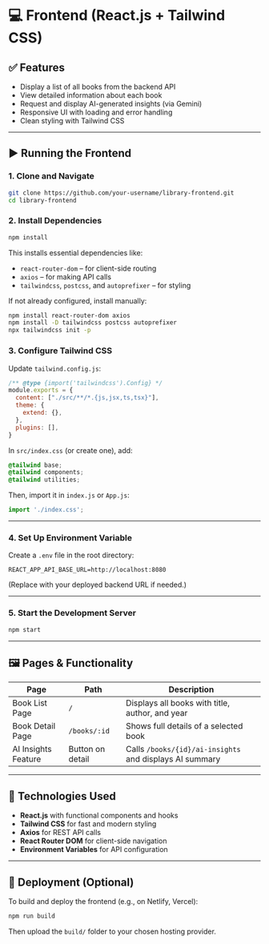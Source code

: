 # 💻 Frontend (React.js + Tailwind CSS)

## ✅ Features

- Display a list of all books from the backend API  
- View detailed information about each book  
- Request and display AI-generated insights (via Gemini)  
- Responsive UI with loading and error handling  
- Clean styling with Tailwind CSS  

---

## ▶️ Running the Frontend

### 1. Clone and Navigate

```bash
git clone https://github.com/your-username/library-frontend.git
cd library-frontend
```

### 2. Install Dependencies

```bash
npm install
```

This installs essential dependencies like:

- `react-router-dom` – for client-side routing  
- `axios` – for making API calls  
- `tailwindcss`, `postcss`, and `autoprefixer` – for styling  

If not already configured, install manually:

```bash
npm install react-router-dom axios
npm install -D tailwindcss postcss autoprefixer
npx tailwindcss init -p
```

### 3. Configure Tailwind CSS

Update `tailwind.config.js`:

```js
/** @type {import('tailwindcss').Config} */
module.exports = {
  content: ["./src/**/*.{js,jsx,ts,tsx}"],
  theme: {
    extend: {},
  },
  plugins: [],
}
```

In `src/index.css` (or create one), add:

```css
@tailwind base;
@tailwind components;
@tailwind utilities;
```

Then, import it in `index.js` or `App.js`:

```js
import './index.css';
```

---

### 4. Set Up Environment Variable

Create a `.env` file in the root directory:

```env
REACT_APP_API_BASE_URL=http://localhost:8080
```

(Replace with your deployed backend URL if needed.)

---

### 5. Start the Development Server

```bash
npm start
```

---

## 🖼️ Pages & Functionality

| Page                | Path              | Description                                      |
|---------------------|-------------------|--------------------------------------------------|
| Book List Page      | `/`               | Displays all books with title, author, and year |
| Book Detail Page    | `/books/:id`      | Shows full details of a selected book           |
| AI Insights Feature | Button on detail  | Calls `/books/{id}/ai-insights` and displays AI summary |

---

## 🧩 Technologies Used

- **React.js** with functional components and hooks  
- **Tailwind CSS** for fast and modern styling  
- **Axios** for REST API calls  
- **React Router DOM** for client-side navigation  
- **Environment Variables** for API configuration  

---

## 🚀 Deployment (Optional)

To build and deploy the frontend (e.g., on Netlify, Vercel):

```bash
npm run build
```

Then upload the `build/` folder to your chosen hosting provider.
